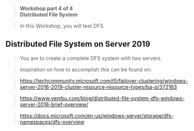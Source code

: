>   **Workshop part 4 of 4**  
>   **Distributed File System**

>   In this Workshop, you will test DFS.

Distributed File System on Server 2019
--------------------------------------

>   You are to create a complete DFS system with two servers.

>   Inspiration on how to accomplish this can be found on:

>   <https://techcommunity.microsoft.com/t5/failover-clustering/windows-server-2016-2019-cluster-resource-resource-types/ba-p/372163>

>   <https://www.vembu.com/blog/distributed-file-system-dfs-windows-server-2016-brief-overview/>

>   <https://docs.microsoft.com/en-us/windows-server/storage/dfs-namespaces/dfs-overview>
